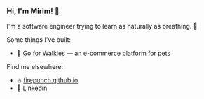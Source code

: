<!--
- 🔭 I’m currently working on ...
- 🌱 I’m currently learning ...
- 👯 I’m looking to collaborate on ...
- 🤔 I’m looking for help with ...
- 💬 Ask me about ...
- 📫 How to reach me: ...
- 😄 Pronouns: ...
- ⚡ Fun fact: ...


START_SECTION    :waka
END_SECTION    :waka

-->

### Hi, I'm Mirim! 👋

I'm a software engineer trying to learn as naturally as breathing. 🌳

Some things I've built:

- 🦮 [Go for Walkies](https://goforwalkies.bcitwebdeveloper.ca/) — an e-commerce platform for pets

Find me elsewhere:

- 🔥 [firepunch.github.io](https://firepunch.github.io)
- 💼 [Linkedin](https://www.linkedin.com/in/mirim-yu)
